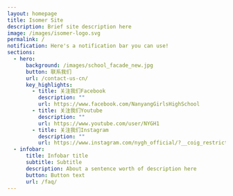 ```yaml
---
layout: homepage
title: Isomer Site
description: Brief site description here
image: /images/isomer-logo.svg
permalink: /
notification: Here's a notification bar you can use!
sections:
  - hero:
      background: /images/school_facade_new.jpg
      button: 联系我们
      url: /contact-us-cn/
      key_highlights:
        - title: 关注我们Facebook
          description: ""
          url: https://www.facebook.com/NanyangGirlsHighSchool
        - title: 关注我们Youtube
          description: ""
          url: https://www.youtube.com/user/NYGH1
        - title: 关注我们Instagram
          description: ""
          url: https://www.instagram.com/nygh_official/?__coig_restricted=1
  - infobar:
      title: Infobar title
      subtitle: Subtitle
      description: About a sentence worth of description here
      button: Button text
      url: /faq/
---
```

